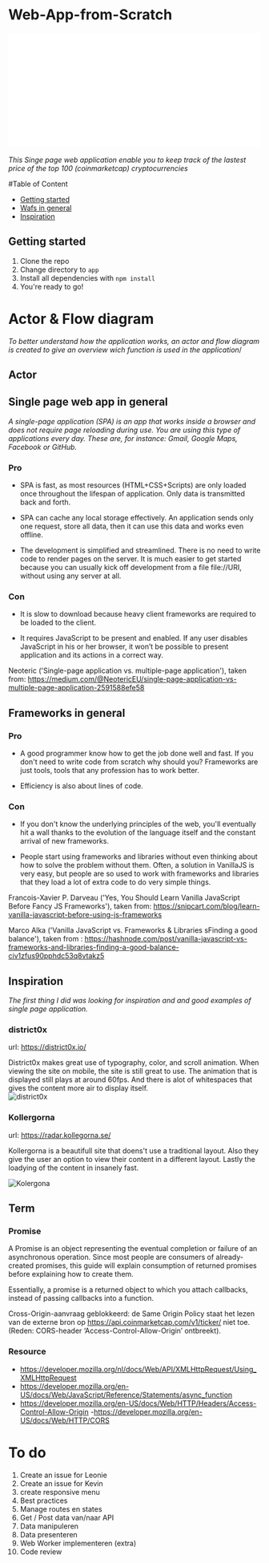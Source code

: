 # Web-App-from-Scratch
![Wafs](readme-assets/demo.gif "Wafs")

*This Singe page web application enable you to keep track of the lastest price of the top 100 (coinmarketcap) cryptocurrencies*

#Table of Content
- [Getting started](##Getting-started)
- [Wafs in general](##Singe-page-web-app-in-general)
- [Inspiration](##Inspiration)


## Getting started
1. Clone the repo
2. Change directory to ``app``
3. Install all dependencies with ``npm install``
4. You're ready to go!

# Actor & Flow diagram
*To better understand how the application works, an actor and flow diagram is created to give an overview wich function is used in the application*/

## Actor

## Single page web app in general
*A single-page application (SPA) is an app that works inside a browser and does not require page reloading during use. You are using this type of applications every day. These are, for instance: Gmail, Google Maps, Facebook or GitHub.*

### Pro
- SPA is fast, as most resources (HTML+CSS+Scripts) are only loaded once throughout the lifespan of application. Only data is transmitted back and forth.

- SPA can cache any local storage effectively. An application sends only one request, store all data, then it can use this data and works even offline.

- The development is simplified and streamlined. There is no need to write code to render pages on the server. It is much easier to get started because you can usually kick off development from a file file://URI, without using any server at all.

### Con
- It is slow to download because heavy client frameworks are required to be loaded to the client.

- It requires JavaScript to be present and enabled. If any user disables JavaScript in his or her browser, it won’t be possible to present application and its actions in a correct way.

Neoteric ('Single-page application vs. multiple-page application'), taken from: https://medium.com/@NeotericEU/single-page-application-vs-multiple-page-application-2591588efe58

## Frameworks in general

### Pro
- A good programmer know how to get the job done well and fast. If you don't need to write code from scratch why should you? Frameworks are just tools, tools that any profession has to work better. 

- Efficiency is also about lines of code.


### Con

- If you don't know the underlying principles of the web, you'll eventually hit a wall thanks to the evolution of the language itself and the constant arrival of new frameworks.

- People start using frameworks and libraries without even thinking about how to solve the problem without them. Often, a solution in VanillaJS is very easy, but people are so used to work with frameworks and libraries that they load a lot of extra code to do very simple things.


Francois-Xavier P. Darveau ('Yes, You Should Learn Vanilla JavaScript Before Fancy JS Frameworks'), taken from: https://snipcart.com/blog/learn-vanilla-javascript-before-using-js-frameworks

Marco Alka ('Vanilla JavaScript vs. Frameworks & Libraries sFinding a good balance'), taken from : https://hashnode.com/post/vanilla-javascript-vs-frameworks-and-libraries-finding-a-good-balance-civ1zfus90pphdc53q8vtakz5

## Inspiration
*The first thing I did was looking for inspiration and and good examples of single page application.*

### district0x
url: https://district0x.io/

District0x makes great use of typography, color, and scroll animation. When viewing the site on mobile, the site is still great to use. The animation that is displayed still plays at around 60fps. And there is alot of whitespaces that gives the content more air to display itself.\
![district0x](readme-assets/district0x.gif "district0x")

### Kollergorna
url: https://radar.kollegorna.se/

Kollergorna is a beautifull site that doens't use a traditional layout. Also they give the user an option to view their content in a different layout. Lastly the loadying of the content in insanely fast. 

![Kolergona](readme-assets/kollergorna.gif "kolergona")

## Term
### Promise
A Promise is an object representing the eventual completion or failure of an asynchronous operation. Since most people are consumers of already-created promises, this guide will explain consumption of returned promises before explaining how to create them.

Essentially, a promise is a returned object to which you attach callbacks, instead of passing callbacks into a function.


Cross-Origin-aanvraag geblokkeerd: de Same Origin Policy staat het lezen van de externe bron op https://api.coinmarketcap.com/v1/ticker/ niet toe. (Reden: CORS-header ‘Access-Control-Allow-Origin’ ontbreekt).


### Resource
- https://developer.mozilla.org/nl/docs/Web/API/XMLHttpRequest/Using_XMLHttpRequest
- https://developer.mozilla.org/en-US/docs/Web/JavaScript/Reference/Statements/async_function
- https://developer.mozilla.org/en-US/docs/Web/HTTP/Headers/Access-Control-Allow-Origin
-https://developer.mozilla.org/en-US/docs/Web/HTTP/CORS
# To do
1. Create an issue for Leonie
2. Create an issue for Kevin
3. create responsive menu
4. Best practices
5. Manage routes en states
6. Get / Post data van/naar API
7. Data manipuleren
8. Data presenteren
9. Web Worker implementeren (extra)
10. Code review



